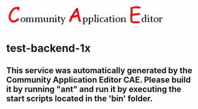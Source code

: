 ![CAE](https://github.com/CAE-Community-Application-Editor/application-test-app-1x/blob/master/microservice-test-backend-1x/img/logo.png)  

test-backend-1x
===================


This service was automatically generated by the Community Application Editor CAE. Please build it by running "ant" and run it by executing the start scripts located in the 'bin' folder.
---------------
